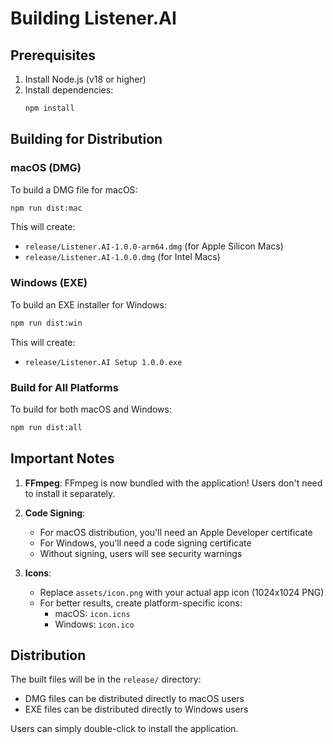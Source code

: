 # Building Listener.AI

## Prerequisites

1. Install Node.js (v18 or higher)
2. Install dependencies:
   ```bash
   npm install
   ```

## Building for Distribution

### macOS (DMG)

To build a DMG file for macOS:

```bash
npm run dist:mac
```

This will create:
- `release/Listener.AI-1.0.0-arm64.dmg` (for Apple Silicon Macs)
- `release/Listener.AI-1.0.0.dmg` (for Intel Macs)

### Windows (EXE)

To build an EXE installer for Windows:

```bash
npm run dist:win
```

This will create:
- `release/Listener.AI Setup 1.0.0.exe`

### Build for All Platforms

To build for both macOS and Windows:

```bash
npm run dist:all
```

## Important Notes

1. **FFmpeg**: FFmpeg is now bundled with the application! Users don't need to install it separately.

2. **Code Signing**: 
   - For macOS distribution, you'll need an Apple Developer certificate
   - For Windows, you'll need a code signing certificate
   - Without signing, users will see security warnings

3. **Icons**: 
   - Replace `assets/icon.png` with your actual app icon (1024x1024 PNG)
   - For better results, create platform-specific icons:
     - macOS: `icon.icns`
     - Windows: `icon.ico`

## Distribution

The built files will be in the `release/` directory:
- DMG files can be distributed directly to macOS users
- EXE files can be distributed directly to Windows users

Users can simply double-click to install the application.